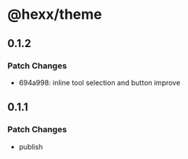 # @hexx/theme

## 0.1.2

### Patch Changes

- 694a998: inline tool selection and button improve

## 0.1.1

### Patch Changes

- publish
